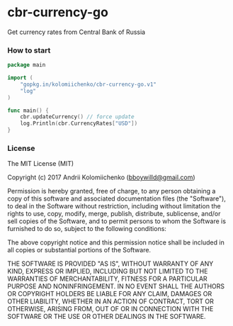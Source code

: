 # cbr-currency-go

Get currency rates from Central Bank of Russia

### How to start

```go
package main

import (
	"gopkg.in/kolomiichenko/cbr-currency-go.v1"
	"log"
)

func main() {
	cbr.updateCurrency() // force update
	log.Println(cbr.CurrencyRates["USD"])
}
```

### License

The MIT License (MIT)

Copyright (c) 2017 Andrii Kolomiichenko (bboywilld@gmail.com)

Permission is hereby granted, free of charge, to any person obtaining a copy
of this software and associated documentation files (the "Software"), to deal
in the Software without restriction, including without limitation the rights
to use, copy, modify, merge, publish, distribute, sublicense, and/or sell
copies of the Software, and to permit persons to whom the Software is
furnished to do so, subject to the following conditions:

The above copyright notice and this permission notice shall be included in all
copies or substantial portions of the Software.

THE SOFTWARE IS PROVIDED "AS IS", WITHOUT WARRANTY OF ANY KIND, EXPRESS OR
IMPLIED, INCLUDING BUT NOT LIMITED TO THE WARRANTIES OF MERCHANTABILITY,
FITNESS FOR A PARTICULAR PURPOSE AND NONINFRINGEMENT. IN NO EVENT SHALL THE
AUTHORS OR COPYRIGHT HOLDERS BE LIABLE FOR ANY CLAIM, DAMAGES OR OTHER
LIABILITY, WHETHER IN AN ACTION OF CONTRACT, TORT OR OTHERWISE, ARISING FROM,
OUT OF OR IN CONNECTION WITH THE SOFTWARE OR THE USE OR OTHER DEALINGS IN THE
SOFTWARE.
